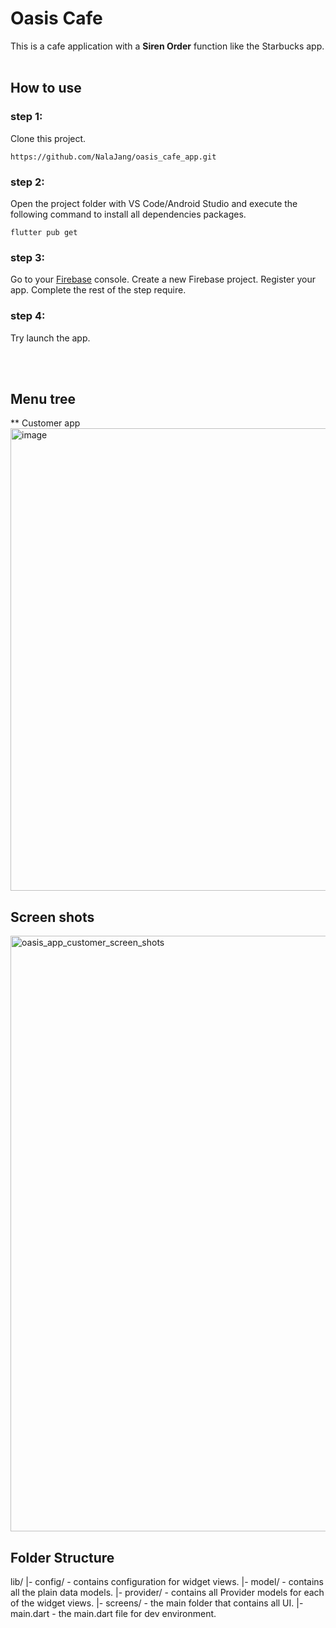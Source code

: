 # Oasis Cafe

This is a cafe application with a <b>Siren Order</b> function like the Starbucks app.
<br></br>
## How to use
### step 1:
Clone this project.

    https://github.com/NalaJang/oasis_cafe_app.git


### step 2:
Open the project folder with VS Code/Android Studio and execute the following command to install all dependencies packages.

    flutter pub get


### step 3:
Go to your [Firebase](https://console.firebase.google.com/u/0/) console. Create a new Firebase project.
Register your app. Complete the rest of the step require.

### step 4:
Try launch the app.

<br></br>
## Menu tree

** Customer app
<img width="740" alt="image" src="https://github.com/NalaJang/oasis_cafe_app/assets/73895803/64d24085-4be4-4bd3-a202-8c792084034b">



## Screen shots
<img width="953" alt="oasis_app_customer_screen_shots" src="https://github.com/NalaJang/oasis_cafe_app/assets/73895803/e270f875-12db-41cd-9ea5-59857440b568">



## Folder Structure

lib/
|- config/ - contains configuration for widget views.
|- model/ - contains all the plain data models.
|- provider/ - contains all Provider models for each of the widget views.
|- screens/ - the main folder that contains all UI.
|- main.dart - the main.dart file for dev environment.